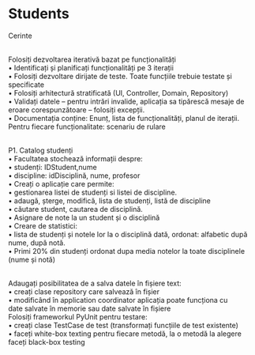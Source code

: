 # Students
Cerinte  

<br>Folosiți dezvoltarea iterativă bazat pe funcționalități
<br>• Identificați și planificați funcționalități pe 3 iterații
<br>• Folosiți dezvoltare dirijate de teste. Toate funcțiile trebuie testate și specificate
<br>• Folosiți arhitectură stratificată (UI, Controller, Domain, Repository)
<br>• Validați datele – pentru intrări invalide, aplicația sa tipărescă mesaje de eroare corespunzătoare – folosiți excepții.
<br>• Documentația conține: Enunț, lista de funcționalități, planul de iterații. Pentru fiecare funcționalitate: scenariu de rulare

<br>P1. Catalog studenți
<br>• Facultatea stochează informații despre:
<br>• studenți: IDStudent,nume
<br>• discipline: idDisciplină, nume, profesor
<br>• Creați o aplicație care permite:
<br>• gestionarea listei de studenți si listei de discipline.
<br>• adaugă, șterge, modifică, lista de studenți, listă de discipline
<br>• căutare student, cautarea de disciplină.
<br>• Asignare de note la un student și o disciplină
<br>• Creare de statistici:
<br>• lista de studenți și notele lor la o disciplină dată, ordonat: alfabetic după nume, după notă.
<br>• Primi 20% din studenți ordonat dupa media notelor la toate disciplinele (nume și notă)
  
 <br>Adaugați posibilitatea de a salva datele în fișiere text:
<br>• creați clase repository care salvează în fișier
<br>• modificând în application coordinator aplicația poate funcționa cu
<br>date salvate în memorie sau date salvate în fișiere
<br>Folosiți frameworkul PyUnit pentru testare:
<br>• creați clase TestCase de test (transformați funcțiile de test existente)
<br>• faceți white-box texting pentru fiecare metodă, la o metodă la alegere faceți black-box testing
